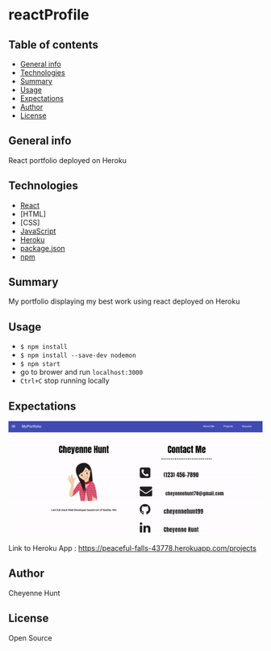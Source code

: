 # reactProfile

## Table of contents

- [General info](#general-info)
- [Technologies](#Technologies)
- [Summary](#Summary)
- [Usage](#Usage)
- [Expectations](#Expectations)
- [Author](#Author)
- [License](#License)

## General info

React portfolio deployed on Heroku 

## Technologies
- [React](https://reactjs.org/)
- [HTML]
- [CSS]
- [JavaScript](https://www.javascript.com/)
- [Heroku](https://id.heroku.com/login)
- [package.json](https://docs.npmjs.com/creating-a-package-json-file)
- [npm](https://www.npmjs.com/)
## Summary
My portfolio displaying my best work using react deployed on Heroku

## Usage
- `$ npm install`
- `$ npm install --save-dev nodemon`
- `$ npm start`
- go to brower and run `localhost:3000`
- `Ctrl+C` stop running locally 



## Expectations
![GIF](sample/portfolio.gif)



Link to Heroku App : https://peaceful-falls-43778.herokuapp.com/projects






## Author

Cheyenne Hunt

## License

Open Source